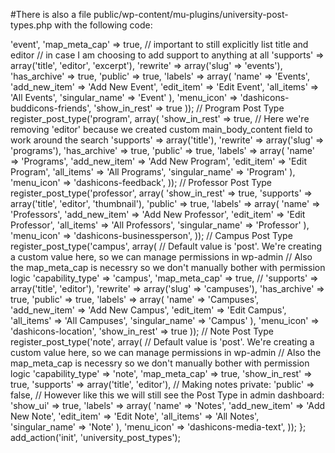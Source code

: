 #There is also a file public/wp-content/mu-plugins/university-post-types.php with the following code:

<?php

// we're placing this function and registration in mu-plugins
// so that in case the user changes the theme - they will still have access to Events
// show_in_rest parameter allows to use the new cool Block Editor for editing Events

function university_post_types()
{
    // Event Post Type
    register_post_type('event', array(
        // Default value is 'post'. We're creating a custom value here, so we can manage permissions in wp-admin
        // Also the map_meta_cap is necessry so we don't manually bother with permission logic
        'capability_type' => 'event',
        'map_meta_cap' => true,
        // important to still explicitly list title and editor
        // in case I am choosing to add support to anything at all
        'supports' => array('title', 'editor', 'excerpt'),
        'rewrite' => array('slug' => 'events'),
        'has_archive' => true,
        'public' => true,
        'labels' => array(
            'name' => 'Events',
            'add_new_item' => 'Add New Event',
            'edit_item' => 'Edit Event',
            'all_items' => 'All Events',
            'singular_name' => 'Event'
        ),
        'menu_icon' => 'dashicons-buddicons-friends',
        'show_in_rest' => true
    ));

    // Program Post Type
    register_post_type('program', array(
        'show_in_rest' => true,
        // Here we're removing 'editor' because we created custom main_body_content field to work around the search
        'supports' => array('title'),
        'rewrite' => array('slug' => 'programs'),
        'has_archive' => true,
        'public' => true,
        'labels' => array(
            'name' => 'Programs',
            'add_new_item' => 'Add New Program',
            'edit_item' => 'Edit Program',
            'all_items' => 'All Programs',
            'singular_name' => 'Program'
        ),
        'menu_icon' => 'dashicons-feedback',
    ));

    // Professor Post Type
    register_post_type('professor', array(
        'show_in_rest' => true,
        'supports' => array('title', 'editor', 'thumbnail'),
        'public' => true,
        'labels' => array(
            'name' => 'Professors',
            'add_new_item' => 'Add New Professor',
            'edit_item' => 'Edit Professor',
            'all_items' => 'All Professors',
            'singular_name' => 'Professor'
        ),
        'menu_icon' => 'dashicons-businessperson',
    ));

    // Campus Post Type
    register_post_type('campus', array(
        // Default value is 'post'. We're creating a custom value here, so we can manage permissions in wp-admin
        // Also the map_meta_cap is necessry so we don't manually bother with permission logic
        'capability_type' => 'campus',
        'map_meta_cap' => true,
        // 
        'supports' => array('title', 'editor'),
        'rewrite' => array('slug' => 'campuses'),
        'has_archive' => true,
        'public' => true,
        'labels' => array(
            'name' => 'Campuses',
            'add_new_item' => 'Add New Campus',
            'edit_item' => 'Edit Campus',
            'all_items' => 'All Campuses',
            'singular_name' => 'Campus'
        ),
        'menu_icon' => 'dashicons-location',
        'show_in_rest' => true
    ));

   // Note Post Type
    register_post_type('note', array(
        // Default value is 'post'. We're creating a custom value here, so we can manage permissions in wp-admin
        // Also the map_meta_cap is necessry so we don't manually bother with permission logic
        'capability_type' => 'note',
        'map_meta_cap' => true,
        'show_in_rest' => true,
        'supports' => array('title', 'editor'),
        // Making notes private:
        'public' => false,
        // However like this we will still see the Post Type in admin dashboard:
        'show_ui' => true,
        'labels' => array(
            'name' => 'Notes',
            'add_new_item' => 'Add New Note',
            'edit_item' => 'Edit Note',
            'all_items' => 'All Notes',
            'singular_name' => 'Note'
        ),
        'menu_icon' => 'dashicons-media-text',
    ));
    
};

add_action('init', 'university_post_types');
